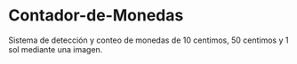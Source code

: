 # Contador-de-Monedas
Sistema de detección y conteo de monedas de 10 centimos, 50 centimos y 1 sol mediante una imagen.
